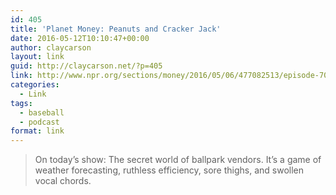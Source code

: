 ```yaml
---
id: 405
title: 'Planet Money: Peanuts and Cracker Jack'
date: 2016-05-12T10:10:47+00:00
author: claycarson
layout: link
guid: http://claycarson.net/?p=405
link: http://www.npr.org/sections/money/2016/05/06/477082513/episode-700-peanuts-and-cracker-jack
categories: 
  - Link
tags:
  - baseball
  - podcast
format: link
---
```

> On today&#8217;s show: The secret world of ballpark vendors. It&#8217;s a game of weather forecasting, ruthless efficiency, sore thighs, and swollen vocal chords.